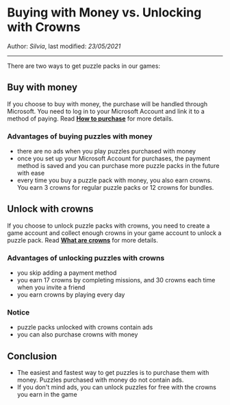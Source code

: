 # Buying with Money vs. Unlocking with Crowns

Author: *Silvia*, last modified: _23/05/2021_

---

There are two ways to get puzzle packs in our games:

## Buy with money

If you choose to buy with money, the purchase will be handled through Microsoft. You need to log in to your Microsoft Account and link it to a method of paying. Read [**How to purchase**](https://mihaimihaila.github.io/frenzygames/docs/how-to-purchase.html) for more details.

### Advantages of buying puzzles with money

* there are no ads when you play puzzles purchased with money
* once you set up your Microsoft Account for purchases, the payment method is saved and you can purchase more puzzle packs in the future with ease
* every time you buy a puzzle pack with money, you also earn crowns. You earn 3 crowns for regular puzzle packs or 12 crowns for bundles.

## Unlock with crowns

If you choose to unlock puzzle packs with crowns, you need to create a game account and collect enough crowns in your game account to unlock a puzzle pack. Read [**What are crowns**](https://mihaimihaila.github.io/frenzygames/docs/what-are-crowns.html) for more details.

### Advantages of unlocking puzzles with crowns

* you skip adding a payment method
* you earn 17 crowns by completing missions, and 30 crowns each time when you invite a friend
* you earn crowns by playing every day

### Notice

* puzzle packs unlocked with crowns contain ads
* you can also purchase crowns with money

## Conclusion

* The easiest and fastest way to get puzzles is to purchase them with money. Puzzles purchased with money do not contain ads.
* If you don't mind ads, you can unlock puzzles for free with the crowns you earn in the game
